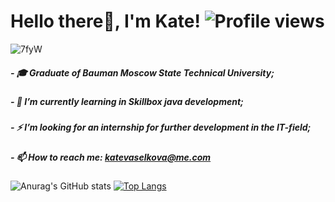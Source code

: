 # Hello there👋, I'm Kate! ![Profile views](https://gpvc.arturio.dev/KatteSmi)


![7fyW](https://user-images.githubusercontent.com/66886929/111467753-ddd9ff80-8735-11eb-80ff-2fa13fe146e7.gif)

##### - 🎓 Graduate of Bauman Moscow State Technical University;
##### - 🌱 I’m currently learning in Skillbox java development;
##### - ⚡ I’m looking for an internship for further development in the IT-field;
##### - 📫 How to reach me: katevaselkova@me.com

![Anurag's GitHub stats](https://github-readme-stats.vercel.app/api?username=KatteSmi&theme=midnight-purple&show_icons=true)
[![Top Langs](https://github-readme-stats.vercel.app/api/top-langs/?username=KatteSmi&theme=midnight-purple&layout=compact)](https://github.com/anuraghazra/github-readme-stats)
